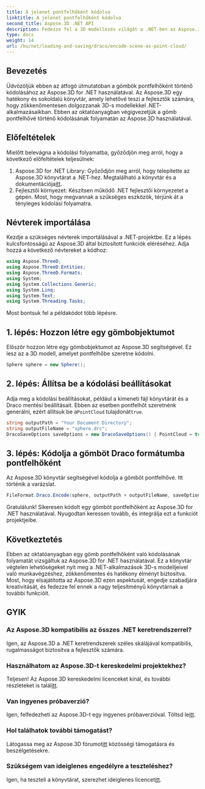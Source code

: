 ```yaml
---
title: A jelenet pontfelhőként kódolva
linktitle: A jelenet pontfelhőként kódolva
second_title: Aspose.3D .NET API
description: Fedezze fel a 3D modellezés világát a .NET-ben az Aspose.3D segítségével. Tanulja meg könnyedén kódolni a gömböket pontfelhőkké. Engedd szabadjára kreativitásodat most!
type: docs
weight: 14
url: /hu/net/loading-and-saving/draco/encode-scene-as-point-cloud/
---
```

## Bevezetés
Üdvözöljük ebben az átfogó útmutatóban a gömbök pontfelhőként történő kódolásához az Aspose.3D for .NET használatával. Az Aspose.3D egy hatékony és sokoldalú könyvtár, amely lehetővé teszi a fejlesztők számára, hogy zökkenőmentesen dolgozzanak 3D-s modellekkel .NET-alkalmazásaikban. Ebben az oktatóanyagban végigvezetjük a gömb pontfelhővé történő kódolásának folyamatán az Aspose.3D használatával.
## Előfeltételek
Mielőtt belevágna a kódolási folyamatba, győződjön meg arról, hogy a következő előfeltételek teljesülnek:
1. Aspose.3D for .NET Library: Győződjön meg arról, hogy telepítette az Aspose.3D könyvtárat a .NET-hez. Megtalálható a könyvtár és a dokumentációja[itt](https://reference.aspose.com/3d/net/).
2. Fejlesztői környezet: Készítsen működő .NET fejlesztői környezetet a gépén.
Most, hogy megvannak a szükséges eszközök, térjünk át a tényleges kódolási folyamatra.
## Névterek importálása
Kezdje a szükséges névterek importálásával a .NET-projektbe. Ez a lépés kulcsfontosságú az Aspose.3D által biztosított funkciók eléréséhez. Adja hozzá a következő névtereket a kódhoz:
```csharp
using Aspose.ThreeD;
using Aspose.ThreeD.Entities;
using Aspose.ThreeD.Formats;
using System;
using System.Collections.Generic;
using System.Linq;
using System.Text;
using System.Threading.Tasks;
```
Most bontsuk fel a példakódot több lépésre.
## 1. lépés: Hozzon létre egy gömbobjektumot
Először hozzon létre egy gömbobjektumot az Aspose.3D segítségével. Ez lesz az a 3D modell, amelyet pontfelhőbe szeretne kódolni.
```csharp
Sphere sphere = new Sphere();
```
## 2. lépés: Állítsa be a kódolási beállításokat
 Adja meg a kódolási beállításokat, például a kimeneti fájl könyvtárát és a Draco mentési beállításait. Ebben az esetben pontfelhőt szeretnénk generálni, ezért állítsuk be a`PointCloud` tulajdonát`true`.
```csharp
string outputPath = "Your Document Directory";
string outputFileName = "sphere.drc";
DracoSaveOptions saveOptions = new DracoSaveOptions() { PointCloud = true };
```
## 3. lépés: Kódolja a gömböt Draco formátumba pontfelhőként
Az Aspose.3D könyvtár segítségével kódolja a gömböt pontfelhővé. Itt történik a varázslat.
```csharp
FileFormat.Draco.Encode(sphere, outputPath + outputFileName, saveOptions);
```
Gratulálunk! Sikeresen kódolt egy gömböt pontfelhőként az Aspose.3D for .NET használatával.
Nyugodtan keressen tovább, és integrálja ezt a funkciót projektjeibe.
## Következtetés
Ebben az oktatóanyagban egy gömb pontfelhőként való kódolásának folyamatát vizsgáltuk az Aspose.3D for .NET használatával. Ez a könyvtár végtelen lehetőségeket nyit meg a .NET-alkalmazások 3D-s modelljeivel való munkavégzéshez, zökkenőmentes és hatékony élményt biztosítva.
Most, hogy elsajátította az Aspose.3D ezen aspektusát, engedje szabadjára kreativitását, és fedezze fel ennek a nagy teljesítményű könyvtárnak a további funkcióit.
## GYIK
### Az Aspose.3D kompatibilis az összes .NET keretrendszerrel?
Igen, az Aspose.3D a .NET keretrendszerek széles skálájával kompatibilis, rugalmasságot biztosítva a fejlesztők számára.
### Használhatom az Aspose.3D-t kereskedelmi projektekhez?
 Teljesen! Az Aspose.3D kereskedelmi licenceket kínál, és további részleteket is talál[itt](https://purchase.aspose.com/buy).
### Van ingyenes próbaverzió?
Igen, felfedezheti az Aspose.3D-t egy ingyenes próbaverzióval. Töltsd le[itt](https://releases.aspose.com/).
### Hol találhatok további támogatást?
 Látogassa meg az Aspose.3D fórumot[itt](https://forum.aspose.com/c/3d/18) közösségi támogatásra és beszélgetésekre.
### Szükségem van ideiglenes engedélyre a teszteléshez?
 Igen, ha teszteli a könyvtárat, szerezhet ideiglenes licencet[itt](https://purchase.aspose.com/temporary-license/).